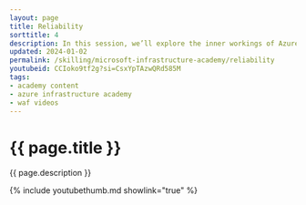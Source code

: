 ```yaml
---
layout: page
title: Reliability
sorttitle: 4
description: In this session, we’ll explore the inner workings of Azure Front Door and how it uses global vantage points and Microsoft’s extensive network to optimize user experiences and self-repair, from the edge to the app on Azure.
updated: 2024-01-02
permalink: /skilling/microsoft-infrastructure-academy/reliability
youtubeid: CCIoko9tf2g?si=CsxYpTAzwQRd585M
tags: 
- academy content
- azure infrastructure academy
- waf videos
---
```


# {{ page.title }}

{{ page.description }}

{% include youtubethumb.md showlink="true" %}